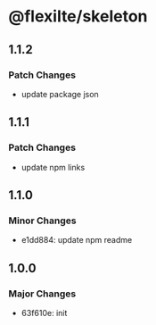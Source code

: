 # @flexilte/skeleton

## 1.1.2

### Patch Changes

- update package json

## 1.1.1

### Patch Changes

- update npm links

## 1.1.0

### Minor Changes

- e1dd884: update npm readme

## 1.0.0

### Major Changes

- 63f610e: init
